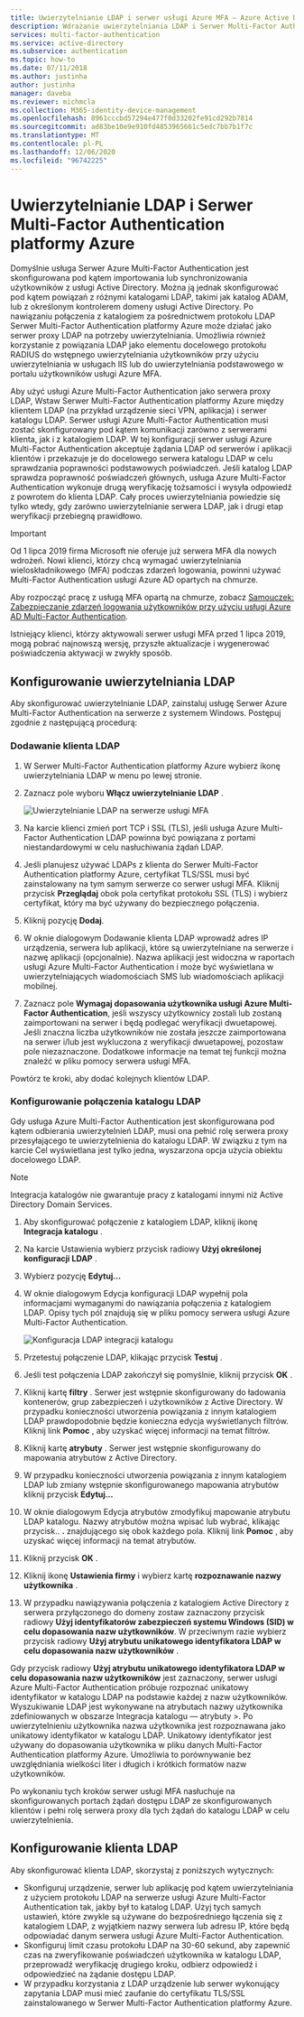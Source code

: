 ```yaml
---
title: Uwierzytelnianie LDAP i serwer usługi Azure MFA — Azure Active Directory
description: Wdrażanie uwierzytelniania LDAP i Serwer Multi-Factor Authentication platformy Azure.
services: multi-factor-authentication
ms.service: active-directory
ms.subservice: authentication
ms.topic: how-to
ms.date: 07/11/2018
ms.author: justinha
author: justinha
manager: daveba
ms.reviewer: michmcla
ms.collection: M365-identity-device-management
ms.openlocfilehash: 8961cccbd57294e477f0d33202fe91cd292b7814
ms.sourcegitcommit: ad83be10e9e910fd4853965661c5edc7bb7b1f7c
ms.translationtype: MT
ms.contentlocale: pl-PL
ms.lasthandoff: 12/06/2020
ms.locfileid: "96742225"
---
```

# <a name="ldap-authentication-and-azure-multi-factor-authentication-server"></a>Uwierzytelnianie LDAP i Serwer Multi-Factor Authentication platformy Azure

Domyślnie usługa Serwer Azure Multi-Factor Authentication jest skonfigurowana pod kątem importowania lub synchronizowania użytkowników z usługi Active Directory. Można ją jednak skonfigurować pod kątem powiązań z różnymi katalogami LDAP, takimi jak katalog ADAM, lub z określonym kontrolerem domeny usługi Active Directory. Po nawiązaniu połączenia z katalogiem za pośrednictwem protokołu LDAP Serwer Multi-Factor Authentication platformy Azure może działać jako serwer proxy LDAP na potrzeby uwierzytelniania. Umożliwia również korzystanie z powiązania LDAP jako elementu docelowego protokołu RADIUS do wstępnego uwierzytelniania użytkowników przy użyciu uwierzytelniania w usługach IIS lub do uwierzytelniania podstawowego w portalu użytkowników usługi Azure MFA.

Aby użyć usługi Azure Multi-Factor Authentication jako serwera proxy LDAP, Wstaw Serwer Multi-Factor Authentication platformy Azure między klientem LDAP (na przykład urządzenie sieci VPN, aplikacja) i serwer katalogu LDAP. Serwer usługi Azure Multi-Factor Authentication musi zostać skonfigurowany pod kątem komunikacji zarówno z serwerami klienta, jak i z katalogiem LDAP. W tej konfiguracji serwer usługi Azure Multi-Factor Authentication akceptuje żądania LDAP od serwerów i aplikacji klientów i przekazuje je do docelowego serwera katalogu LDAP w celu sprawdzania poprawności podstawowych poświadczeń. Jeśli katalog LDAP sprawdza poprawność poświadczeń głównych, usługa Azure Multi-Factor Authentication wykonuje drugą weryfikację tożsamości i wysyła odpowiedź z powrotem do klienta LDAP. Cały proces uwierzytelniania powiedzie się tylko wtedy, gdy zarówno uwierzytelnianie serwera LDAP, jak i drugi etap weryfikacji przebiegną prawidłowo.

> [!IMPORTANT]
> Od 1 lipca 2019 firma Microsoft nie oferuje już serwera MFA dla nowych wdrożeń. Nowi klienci, którzy chcą wymagać uwierzytelniania wieloskładnikowego (MFA) podczas zdarzeń logowania, powinni używać Multi-Factor Authentication usługi Azure AD opartych na chmurze.
>
> Aby rozpocząć pracę z usługą MFA opartą na chmurze, zobacz [Samouczek: Zabezpieczanie zdarzeń logowania użytkowników przy użyciu usługi Azure AD Multi-Factor Authentication](tutorial-enable-azure-mfa.md).
>
> Istniejący klienci, którzy aktywowali serwer usługi MFA przed 1 lipca 2019, mogą pobrać najnowszą wersję, przyszłe aktualizacje i wygenerować poświadczenia aktywacji w zwykły sposób.

## <a name="configure-ldap-authentication"></a>Konfigurowanie uwierzytelniania LDAP

Aby skonfigurować uwierzytelnianie LDAP, zainstaluj usługę Serwer Azure Multi-Factor Authentication na serwerze z systemem Windows. Postępuj zgodnie z następującą procedurą:

### <a name="add-an-ldap-client"></a>Dodawanie klienta LDAP

1. W Serwer Multi-Factor Authentication platformy Azure wybierz ikonę uwierzytelniania LDAP w menu po lewej stronie.
2. Zaznacz pole wyboru **Włącz uwierzytelnianie LDAP** .

   ![Uwierzytelnianie LDAP na serwerze usługi MFA](./media/howto-mfaserver-dir-ldap/ldap2.png)

3. Na karcie klienci zmień port TCP i SSL (TLS), jeśli usługa Azure Multi-Factor Authentication LDAP powinna być powiązana z portami niestandardowymi w celu nasłuchiwania żądań LDAP.
4. Jeśli planujesz używać LDAPs z klienta do Serwer Multi-Factor Authentication platformy Azure, certyfikat TLS/SSL musi być zainstalowany na tym samym serwerze co serwer usługi MFA. Kliknij przycisk **Przeglądaj** obok pola certyfikat protokołu SSL (TLS) i wybierz certyfikat, który ma być używany do bezpiecznego połączenia.
5. Kliknij pozycję **Dodaj**.
6. W oknie dialogowym Dodawanie klienta LDAP wprowadź adres IP urządzenia, serwera lub aplikacji, które są uwierzytelniane na serwerze i nazwę aplikacji (opcjonalnie). Nazwa aplikacji jest widoczna w raportach usługi Azure Multi-Factor Authentication i może być wyświetlana w uwierzytelniających wiadomościach SMS lub wiadomościach aplikacji mobilnej.
7. Zaznacz pole **Wymagaj dopasowania użytkownika usługi Azure Multi-Factor Authentication**, jeśli wszyscy użytkownicy zostali lub zostaną zaimportowani na serwer i będą podlegać weryfikacji dwuetapowej. Jeśli znaczna liczba użytkowników nie została jeszcze zaimportowana na serwer i/lub jest wykluczona z weryfikacji dwuetapowej, pozostaw pole niezaznaczone. Dodatkowe informacje na temat tej funkcji można znaleźć w pliku pomocy serwera usługi MFA.

Powtórz te kroki, aby dodać kolejnych klientów LDAP.

### <a name="configure-the-ldap-directory-connection"></a>Konfigurowanie połączenia katalogu LDAP

Gdy usługa Azure Multi-Factor Authentication jest skonfigurowana pod kątem odbierania uwierzytelnień LDAP, musi ona pełnić rolę serwera proxy przesyłającego te uwierzytelnienia do katalogu LDAP. W związku z tym na karcie Cel wyświetlana jest tylko jedna, wyszarzona opcja użycia obiektu docelowego LDAP.

> [!NOTE]
> Integracja katalogów nie gwarantuje pracy z katalogami innymi niż Active Directory Domain Services.

1. Aby skonfigurować połączenie z katalogiem LDAP, kliknij ikonę **Integracja katalogu** .
2. Na karcie Ustawienia wybierz przycisk radiowy **Użyj określonej konfiguracji LDAP** .
3. Wybierz pozycję **Edytuj...**
4. W oknie dialogowym Edycja konfiguracji LDAP wypełnij pola informacjami wymaganymi do nawiązania połączenia z katalogiem LDAP. Opisy tych pól znajdują się w pliku pomocy serwera usługi Azure Multi-Factor Authentication.

    ![Konfiguracja LDAP integracji katalogu](./media/howto-mfaserver-dir-ldap/ldap.png)

5. Przetestuj połączenie LDAP, klikając przycisk **Testuj** .
6. Jeśli test połączenia LDAP zakończył się pomyślnie, kliknij przycisk **OK** .
7. Kliknij kartę **filtry** . Serwer jest wstępnie skonfigurowany do ładowania kontenerów, grup zabezpieczeń i użytkowników z Active Directory. W przypadku konieczności utworzenia powiązania z innym katalogiem LDAP prawdopodobnie będzie konieczna edycja wyświetlanych filtrów. Kliknij link **Pomoc** , aby uzyskać więcej informacji na temat filtrów.
8. Kliknij kartę **atrybuty** . Serwer jest wstępnie skonfigurowany do mapowania atrybutów z Active Directory.
9. W przypadku konieczności utworzenia powiązania z innym katalogiem LDAP lub zmiany wstępnie skonfigurowanego mapowania atrybutów kliknij przycisk **Edytuj…**
10. W oknie dialogowym Edycja atrybutów zmodyfikuj mapowanie atrybutu LDAP katalogu. Nazwy atrybutów można wpisać lub wybrać, klikając przycisk.. **.** znajdującego się obok każdego pola. Kliknij link **Pomoc** , aby uzyskać więcej informacji na temat atrybutów.
11. Kliknij przycisk **OK** .
12. Kliknij ikonę **Ustawienia firmy** i wybierz kartę **rozpoznawanie nazwy użytkownika** .
13. W przypadku nawiązywania połączenia z katalogiem Active Directory z serwera przyłączonego do domeny zostaw zaznaczony przycisk radiowy **Użyj identyfikatorów zabezpieczeń systemu Windows (SID) w celu dopasowania nazw użytkowników**. W przeciwnym razie wybierz przycisk radiowy **Użyj atrybutu unikatowego identyfikatora LDAP w celu dopasowania nazw użytkowników** .

Gdy przycisk radiowy **Użyj atrybutu unikatowego identyfikatora LDAP w celu dopasowania nazw użytkowników** jest zaznaczony, serwer usługi Azure Multi-Factor Authentication próbuje rozpoznać unikatowy identyfikator w katalogu LDAP na podstawie każdej z nazw użytkowników. Wyszukiwanie LDAP jest wykonywane na atrybutach nazwy użytkownika zdefiniowanych w obszarze Integracja katalogu — atrybuty >. Po uwierzytelnieniu użytkownika nazwa użytkownika jest rozpoznawana jako unikatowy identyfikator w katalogu LDAP. Unikatowy identyfikator jest używany do dopasowania użytkownika w pliku danych Multi-Factor Authentication platformy Azure. Umożliwia to porównywanie bez uwzględniania wielkości liter i długich i krótkich formatów nazw użytkowników.

Po wykonaniu tych kroków serwer usługi MFA nasłuchuje na skonfigurowanych portach żądań dostępu LDAP ze skonfigurowanych klientów i pełni rolę serwera proxy dla tych żądań do katalogu LDAP w celu uwierzytelnienia.

## <a name="configure-ldap-client"></a>Konfigurowanie klienta LDAP

Aby skonfigurować klienta LDAP, skorzystaj z poniższych wytycznych:

* Skonfiguruj urządzenie, serwer lub aplikację pod kątem uwierzytelniania z użyciem protokołu LDAP na serwerze usługi Azure Multi-Factor Authentication tak, jakby był to katalog LDAP. Użyj tych samych ustawień, które zwykle są używane do bezpośredniego łączenia się z katalogiem LDAP, z wyjątkiem nazwy serwera lub adresu IP, które będą odpowiadać danym serwera usługi Azure Multi-Factor Authentication.
* Skonfiguruj limit czasu protokołu LDAP na 30-60 sekund, aby zapewnić czas na zweryfikowanie poświadczeń użytkownika w katalogu LDAP, przeprowadź weryfikację drugiego kroku, odbierz odpowiedź i odpowiedzieć na żądanie dostępu LDAP.
* W przypadku korzystania z LDAP urządzenie lub serwer wykonujący zapytania LDAP musi mieć zaufanie do certyfikatu TLS/SSL zainstalowanego w Serwer Multi-Factor Authentication platformy Azure.
